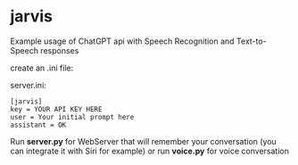 # jarvis
Example usage of ChatGPT api with Speech Recognition and Text-to-Speech responses

create an .ini file:

server.ini:
```
[jarvis]
key = YOUR API KEY HERE
user = Your initial prompt here
assistant = OK
```

Run **server.py** for WebServer that will remember your conversation (you can integrate it with Siri for example) or run **voice.py** for voice conversation
